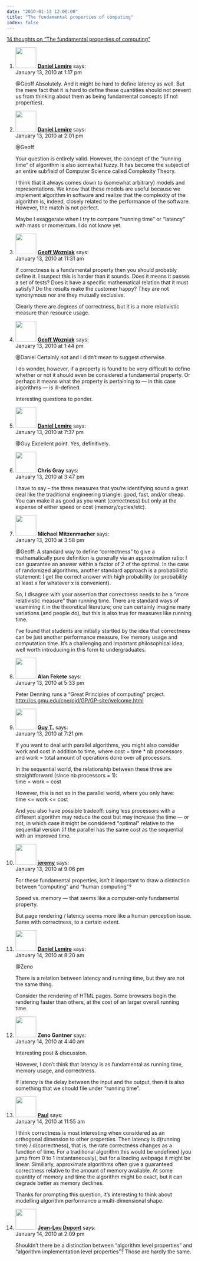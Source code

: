 ```yaml
---
date: "2010-01-13 12:00:00"
title: "The fundamental properties of computing"
index: false
---
```


[14 thoughts on &ldquo;The fundamental properties of computing&rdquo;](/lemire/blog/2010/01-13-the-fundamental-properties-of-computing)

<ol class="comment-list">
<li id="comment-52131" class="comment byuser comment-author-lemire bypostauthor even thread-even depth-1">
<div class="comment-author vcard">
<img alt src="https://secure.gravatar.com/avatar/2ca999bef9535950f5b84281a4dab006?s=56&#038;d=mm&#038;r=g" srcset="https://secure.gravatar.com/avatar/2ca999bef9535950f5b84281a4dab006?s=112&#038;d=mm&#038;r=g 2x" class="avatar avatar-56 photo" height="56" width="56" decoding="async" /> <b class="fn"><a href="https://lemire.me/blog/" class="url" rel="ugc">Daniel Lemire</a></b> <span class="says">says:</span> </div>
<div class="comment-metadata"><time datetime="2010-01-13T13:17:02+00:00">January 13, 2010 at 1:17 pm</time></a> </div>
<div class="comment-content">
<p>@Geoff Absolutely. And it might be hard to define latency as well. But the mere fact that it is hard to define these quantities should not prevent us from thinking about them as being fundamental concepts (if not properties).</p>
</div>
</li>
<li id="comment-52133" class="comment byuser comment-author-lemire bypostauthor odd alt thread-odd thread-alt depth-1">
<div class="comment-author vcard">
<img alt src="https://secure.gravatar.com/avatar/2ca999bef9535950f5b84281a4dab006?s=56&#038;d=mm&#038;r=g" srcset="https://secure.gravatar.com/avatar/2ca999bef9535950f5b84281a4dab006?s=112&#038;d=mm&#038;r=g 2x" class="avatar avatar-56 photo" height="56" width="56" decoding="async" /> <b class="fn"><a href="https://lemire.me/blog/" class="url" rel="ugc">Daniel Lemire</a></b> <span class="says">says:</span> </div>
<div class="comment-metadata"><time datetime="2010-01-13T14:01:45+00:00">January 13, 2010 at 2:01 pm</time></a> </div>
<div class="comment-content">
<p>@Geoff</p>
<p>Your question is entirely valid. However, the concept of the &ldquo;running time&rdquo; of algorithm is also somewhat fuzzy. It has become the subject of an entire subfield of Computer Science called Complexity Theory.</p>
<p>I think that it always comes down to (somewhat arbitrary) models and representations. We know that these models are useful because we implement algorithm in software and realize that the complexity of the algorithm is, indeed, closely related to the performance of the software. However, the match is not perfect.</p>
<p>Maybe I exaggerate when I try to compare &ldquo;running time&rdquo; or &ldquo;latency&rdquo; with mass or momentum. I do not know yet.</p>
</div>
</li>
<li id="comment-52129" class="comment even thread-even depth-1">
<div class="comment-author vcard">
<img alt src="https://secure.gravatar.com/avatar/4d102649ca02e45a9b0ed6a00ff84804?s=56&#038;d=mm&#038;r=g" srcset="https://secure.gravatar.com/avatar/4d102649ca02e45a9b0ed6a00ff84804?s=112&#038;d=mm&#038;r=g 2x" class="avatar avatar-56 photo" height="56" width="56" loading="lazy" decoding="async" /> <b class="fn"><a href="http://wozniak.ca/" class="url" rel="ugc external nofollow">Geoff Wozniak</a></b> <span class="says">says:</span> </div>
<div class="comment-metadata"><time datetime="2010-01-13T11:31:37+00:00">January 13, 2010 at 11:31 am</time></a> </div>
<div class="comment-content">
<p>If correctness is a fundamental property then you should probably define it. I suspect this is harder than it sounds. Does it means it passes a set of tests? Does it have a specific mathematical relation that it must satisfy? Do the results make the customer happy? They are not synonymous nor are they mutually exclusive.</p>
<p>Clearly there are degrees of correctness, but it is a more relativistic measure than resource usage.</p>
</div>
</li>
<li id="comment-52132" class="comment odd alt thread-odd thread-alt depth-1">
<div class="comment-author vcard">
<img alt src="https://secure.gravatar.com/avatar/4d102649ca02e45a9b0ed6a00ff84804?s=56&#038;d=mm&#038;r=g" srcset="https://secure.gravatar.com/avatar/4d102649ca02e45a9b0ed6a00ff84804?s=112&#038;d=mm&#038;r=g 2x" class="avatar avatar-56 photo" height="56" width="56" loading="lazy" decoding="async" /> <b class="fn"><a href="http://wozniak.ca/" class="url" rel="ugc external nofollow">Geoff Wozniak</a></b> <span class="says">says:</span> </div>
<div class="comment-metadata"><time datetime="2010-01-13T13:44:07+00:00">January 13, 2010 at 1:44 pm</time></a> </div>
<div class="comment-content">
<p>@Daniel Certainly not and I didn&rsquo;t mean to suggest otherwise.</p>
<p>I do wonder, however, if a property is found to be very difficult to define whether or not it should even be considered a fundamental property. Or perhaps it means what the property is pertaining to &#8212; in this case algorithms &#8212; is ill-defined.</p>
<p>Interesting questions to ponder.</p>
</div>
</li>
<li id="comment-52142" class="comment byuser comment-author-lemire bypostauthor even thread-even depth-1">
<div class="comment-author vcard">
<img alt src="https://secure.gravatar.com/avatar/2ca999bef9535950f5b84281a4dab006?s=56&#038;d=mm&#038;r=g" srcset="https://secure.gravatar.com/avatar/2ca999bef9535950f5b84281a4dab006?s=112&#038;d=mm&#038;r=g 2x" class="avatar avatar-56 photo" height="56" width="56" loading="lazy" decoding="async" /> <b class="fn"><a href="https://lemire.me/blog/" class="url" rel="ugc">Daniel Lemire</a></b> <span class="says">says:</span> </div>
<div class="comment-metadata"><time datetime="2010-01-13T19:37:35+00:00">January 13, 2010 at 7:37 pm</time></a> </div>
<div class="comment-content">
<p>@Guy Excellent point. Yes, definitively.</p>
</div>
</li>
<li id="comment-52136" class="comment odd alt thread-odd thread-alt depth-1">
<div class="comment-author vcard">
<img alt src="https://secure.gravatar.com/avatar/c22e6b3065a6e7e1f2db3938fd6d6f5b?s=56&#038;d=mm&#038;r=g" srcset="https://secure.gravatar.com/avatar/c22e6b3065a6e7e1f2db3938fd6d6f5b?s=112&#038;d=mm&#038;r=g 2x" class="avatar avatar-56 photo" height="56" width="56" loading="lazy" decoding="async" /> <b class="fn">Chris Gray</b> <span class="says">says:</span> </div>
<div class="comment-metadata"><time datetime="2010-01-13T15:47:44+00:00">January 13, 2010 at 3:47 pm</time></a> </div>
<div class="comment-content">
<p>I have to say &#8211; the three measures that you&rsquo;re identifying sound a great deal like the traditional engineering triangle: good, fast, and/or cheap. You can make it as good as you want (correctness) but only at the expense of either speed or cost (memory/cycles/etc).</p>
</div>
</li>
<li id="comment-52137" class="comment even thread-even depth-1">
<div class="comment-author vcard">
<img alt src="https://secure.gravatar.com/avatar/?s=56&#038;d=mm&#038;r=g" srcset="https://secure.gravatar.com/avatar/?s=112&#038;d=mm&#038;r=g 2x" class="avatar avatar-56 photo avatar-default" height="56" width="56" loading="lazy" decoding="async" /> <b class="fn">Michael Mitzenmacher</b> <span class="says">says:</span> </div>
<div class="comment-metadata"><time datetime="2010-01-13T15:58:59+00:00">January 13, 2010 at 3:58 pm</time></a> </div>
<div class="comment-content">
<p>@Geoff: A standard way to define &ldquo;correctness&rdquo; to give a mathematically pure definition is generally via an approximation ratio: I can guarantee an answer within a factor of 2 of the optimal. In the case of randomized algorithms, another standard approach is a probabilistic statement: I get the correct answer with high probability (or probability at least x for whatever x is convenient). </p>
<p>So, I disagree with your assertion that correctness needs to be a &ldquo;more relativistic measure&rdquo; than running time. There are standard ways of examining it in the theoretical literature; one can certainly imagine many variations (and people do), but this is also true for measures like running time. </p>
<p>I&rsquo;ve found that students are initially startled by the idea that correctness can be just another performance measure, like memory usage and computation time. It&rsquo;s a challenging and important philosophical idea, well worth introducing in this form to undergraduates.</p>
</div>
</li>
<li id="comment-52139" class="comment odd alt thread-odd thread-alt depth-1">
<div class="comment-author vcard">
<img alt src="https://secure.gravatar.com/avatar/ca5a972cf4bdcdc62b9dc1a237f28084?s=56&#038;d=mm&#038;r=g" srcset="https://secure.gravatar.com/avatar/ca5a972cf4bdcdc62b9dc1a237f28084?s=112&#038;d=mm&#038;r=g 2x" class="avatar avatar-56 photo" height="56" width="56" loading="lazy" decoding="async" /> <b class="fn">Alan Fekete</b> <span class="says">says:</span> </div>
<div class="comment-metadata"><time datetime="2010-01-13T17:33:21+00:00">January 13, 2010 at 5:33 pm</time></a> </div>
<div class="comment-content">
<p>Peter Denning runs a &ldquo;Great Principles of computing&rdquo; project. <a href="http://cs.gmu.edu/cne/pjd/GP/GP-site/welcome.html" rel="nofollow ugc">http://cs.gmu.edu/cne/pjd/GP/GP-site/welcome.html</a></p>
</div>
</li>
<li id="comment-52141" class="comment even thread-even depth-1">
<div class="comment-author vcard">
<img alt src="https://secure.gravatar.com/avatar/bc88fbddf0c18989f5444d3b70ffd402?s=56&#038;d=mm&#038;r=g" srcset="https://secure.gravatar.com/avatar/bc88fbddf0c18989f5444d3b70ffd402?s=112&#038;d=mm&#038;r=g 2x" class="avatar avatar-56 photo" height="56" width="56" loading="lazy" decoding="async" /> <b class="fn"><a href="http://www.info2.uqam.ca/~tremblay/" class="url" rel="ugc external nofollow">Guy T.</a></b> <span class="says">says:</span> </div>
<div class="comment-metadata"><time datetime="2010-01-13T19:21:59+00:00">January 13, 2010 at 7:21 pm</time></a> </div>
<div class="comment-content">
<p>If you want to deal with parallel algorithms, you might also consider work and cost in addition to time, where cost = time * nb processors and work = total amount of operations done over all processors.</p>
<p>In the sequential world, the relationship between these three are straightforward (since nb processors = 1):<br/>
time = work = cost</p>
<p>However, this is not so in the parallel world, where you only have:<br/>
time &lt;= work &lt;= cost</p>
<p>And you also have possible tradeoff: using less processors with a different algorithm may reduce the cost but may increase the time &#8212; or not, in which case it might be considered &quot;optimal&quot; relative to the sequential version (if the parallel has the same cost as the sequential with an improved time.</p>
</div>
</li>
<li id="comment-52143" class="comment odd alt thread-odd thread-alt depth-1">
<div class="comment-author vcard">
<img alt src="https://secure.gravatar.com/avatar/a05d00c7d0b4dba76793b2dae0644bb0?s=56&#038;d=mm&#038;r=g" srcset="https://secure.gravatar.com/avatar/a05d00c7d0b4dba76793b2dae0644bb0?s=112&#038;d=mm&#038;r=g 2x" class="avatar avatar-56 photo" height="56" width="56" loading="lazy" decoding="async" /> <b class="fn"><a href="http://irgupf.com" class="url" rel="ugc external nofollow">jeremy</a></b> <span class="says">says:</span> </div>
<div class="comment-metadata"><time datetime="2010-01-13T21:06:33+00:00">January 13, 2010 at 9:06 pm</time></a> </div>
<div class="comment-content">
<p>For these fundamental properties, isn&rsquo;t it important to draw a distinction between &ldquo;computing&rdquo; and &ldquo;human computing&rdquo;? </p>
<p>Speed vs. memory &#8212; that seems like a computer-only fundamental property. </p>
<p>But page rendering / latency seems more like a human perception issue. Same with correctness, to a certain extent.</p>
</div>
</li>
<li id="comment-52147" class="comment byuser comment-author-lemire bypostauthor even thread-even depth-1">
<div class="comment-author vcard">
<img alt src="https://secure.gravatar.com/avatar/2ca999bef9535950f5b84281a4dab006?s=56&#038;d=mm&#038;r=g" srcset="https://secure.gravatar.com/avatar/2ca999bef9535950f5b84281a4dab006?s=112&#038;d=mm&#038;r=g 2x" class="avatar avatar-56 photo" height="56" width="56" loading="lazy" decoding="async" /> <b class="fn"><a href="https://lemire.me/blog/" class="url" rel="ugc">Daniel Lemire</a></b> <span class="says">says:</span> </div>
<div class="comment-metadata"><time datetime="2010-01-14T08:20:52+00:00">January 14, 2010 at 8:20 am</time></a> </div>
<div class="comment-content">
<p>@Zeno</p>
<p>There is a relation between latency and running time, but they are not the same thing.</p>
<p>Consider the rendering of HTML pages. Some browsers begin the rendering faster than others, at the cost of an larger overall running time.</p>
</div>
</li>
<li id="comment-52146" class="comment odd alt thread-odd thread-alt depth-1">
<div class="comment-author vcard">
<img alt src="https://secure.gravatar.com/avatar/8528397254e98a159c68bb0ce20eae71?s=56&#038;d=mm&#038;r=g" srcset="https://secure.gravatar.com/avatar/8528397254e98a159c68bb0ce20eae71?s=112&#038;d=mm&#038;r=g 2x" class="avatar avatar-56 photo" height="56" width="56" loading="lazy" decoding="async" /> <b class="fn">Zeno Gantner</b> <span class="says">says:</span> </div>
<div class="comment-metadata"><time datetime="2010-01-14T04:40:35+00:00">January 14, 2010 at 4:40 am</time></a> </div>
<div class="comment-content">
<p>Interesting post &amp; discussion.</p>
<p>However, I don&rsquo;t think that latency is as fundamental as running time, memory usage, and correctness.</p>
<p>If latency is the delay between the input and the output, then it is also something that we should file under &ldquo;running time&rdquo;.</p>
</div>
</li>
<li id="comment-52149" class="comment even thread-even depth-1">
<div class="comment-author vcard">
<img alt src="https://secure.gravatar.com/avatar/c47d7a71160b9ec79d34316139ff3cdb?s=56&#038;d=mm&#038;r=g" srcset="https://secure.gravatar.com/avatar/c47d7a71160b9ec79d34316139ff3cdb?s=112&#038;d=mm&#038;r=g 2x" class="avatar avatar-56 photo" height="56" width="56" loading="lazy" decoding="async" /> <b class="fn"><a href="https://futurepaul.blogspot.com" class="url" rel="ugc external nofollow">Paul</a></b> <span class="says">says:</span> </div>
<div class="comment-metadata"><time datetime="2010-01-14T11:55:46+00:00">January 14, 2010 at 11:55 am</time></a> </div>
<div class="comment-content">
<p>I think correctness is most interesting when considered as an orthogonal dimension to other properties. Then latency is d(running time) / d(correctness), that is, the rate correctness changes as a function of time. For a traditional algorithm this would be undefined (you jump from 0 to 1 instantaneously), but for a loading webpage it might be linear. Similiarly, approximate algorithms often give a guaranteed correctness relative to the amount of memory available. At some quantity of memory and time the algorithm might be exact, but it can degrade better as memory declines.</p>
<p>Thanks for prompting this question, it&rsquo;s interesting to think about modelling algorithm performance a multi-dimensional shape.</p>
</div>
</li>
<li id="comment-52150" class="comment odd alt thread-odd thread-alt depth-1">
<div class="comment-author vcard">
<img alt src="https://secure.gravatar.com/avatar/7f5dff27bdf0af9705c76172fbbec2f6?s=56&#038;d=mm&#038;r=g" srcset="https://secure.gravatar.com/avatar/7f5dff27bdf0af9705c76172fbbec2f6?s=112&#038;d=mm&#038;r=g 2x" class="avatar avatar-56 photo" height="56" width="56" loading="lazy" decoding="async" /> <b class="fn"><a href="https://jldupont.blogspot.com/" class="url" rel="ugc external nofollow">Jean-Lou Dupont</a></b> <span class="says">says:</span> </div>
<div class="comment-metadata"><time datetime="2010-01-14T14:09:11+00:00">January 14, 2010 at 2:09 pm</time></a> </div>
<div class="comment-content">
<p>Shouldn&rsquo;t there be a distinction between &ldquo;algorithm level properties&rdquo; and &ldquo;algorithm implementation level properties&rdquo;? Those are hardly the same.</p>
</div>
</li>
</ol>
